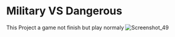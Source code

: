 # Military VS Dangerous
This Project a game not finish but play normaly
![Screenshot_49](https://user-images.githubusercontent.com/20909108/122651311-2c969b80-d162-11eb-898b-cdbc3d3407be.png)
